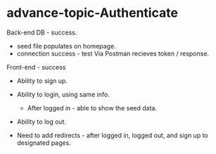 # advance-topic-Authenticate

Back-end DB - success.
- seed file populates on homepage.
- connection success - test Via Postman recieves token / response.


Front-end - success
- Ability to sign up.
- Ability to login, using same info.
  - After logged in - able to show the seed data.
  
- Ability to log out.
 
- Need to add redirects - after logged in, logged out, and sign up to designated pages.
  

